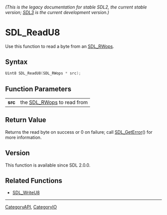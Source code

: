 ###### (This is the legacy documentation for stable SDL2, the current stable version; [SDL3](https://wiki.libsdl.org/SDL3/) is the current development version.)
# SDL_ReadU8

Use this function to read a byte from an [SDL_RWops](SDL_RWops).

## Syntax

```c
Uint8 SDL_ReadU8(SDL_RWops * src);

```

## Function Parameters

|             |                                         |
| ----------- | --------------------------------------- |
| **src**     | the [SDL_RWops](SDL_RWops) to read from |

## Return Value

Returns the read byte on success or 0 on failure; call
[SDL_GetError](SDL_GetError)() for more information.

## Version

This function is available since SDL 2.0.0.

## Related Functions

* [SDL_WriteU8](SDL_WriteU8)

----
[CategoryAPI](CategoryAPI), [CategoryIO](CategoryIO)


